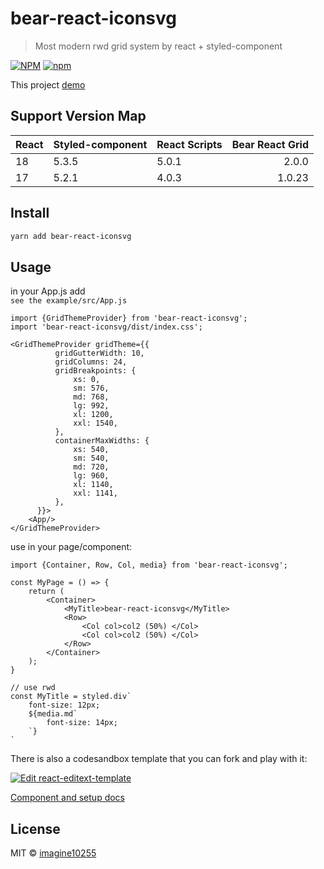 # bear-react-iconsvg

> Most modern rwd grid system by react + styled-component


[![NPM](https://img.shields.io/npm/v/bear-react-iconsvg.svg)](https://www.npmjs.com/package/bear-react-iconsvg)
[![npm](https://img.shields.io/npm/dm/bear-react-iconsvg.svg)](https://www.npmjs.com/package/bear-react-iconsvg)

This project [demo](https://imagine10255.github.io/bear-react-iconsvg/)

## Support Version Map

React | Styled-component | React Scripts | Bear React Grid | 
------|:-----------------|---------------|----------------:|
18    | 5.3.5            | 5.0.1         |           2.0.0 |
17    | 5.2.1            | 4.0.3         |          1.0.23 |

## Install

```bash
yarn add bear-react-iconsvg
```

## Usage
in your App.js add  
`see the example/src/App.js`

```tsx
import {GridThemeProvider} from 'bear-react-iconsvg';
import 'bear-react-iconsvg/dist/index.css';

<GridThemeProvider gridTheme={{
          gridGutterWidth: 10,
          gridColumns: 24,
          gridBreakpoints: {
              xs: 0,
              sm: 576,
              md: 768,
              lg: 992,
              xl: 1200,
              xxl: 1540,
          },
          containerMaxWidths: {
              xs: 540,
              sm: 540,
              md: 720,
              lg: 960,
              xl: 1140,
              xxl: 1141,
          },
      }}>
    <App/>
</GridThemeProvider>
```

use in your page/component:
```tsx
import {Container, Row, Col, media} from 'bear-react-iconsvg';

const MyPage = () => {
    return (
        <Container>
            <MyTitle>bear-react-iconsvg</MyTitle>
            <Row>
                <Col col>col2 (50%) </Col>
                <Col col>col2 (50%) </Col>
            </Row>
        </Container>
    );
}

// use rwd
const MyTitle = styled.div`
    font-size: 12px;
    ${media.md`
        font-size: 14px;
    `}
`

```

There is also a codesandbox template that you can fork and play with it:

[![Edit react-editext-template](https://codesandbox.io/static/img/play-codesandbox.svg)](https://codesandbox.io/s/bear-react-iconsvg-lqsn6)

[Component and setup docs](./docs/component.md)


## License

MIT © [imagine10255](https://github.com/imagine10255)
